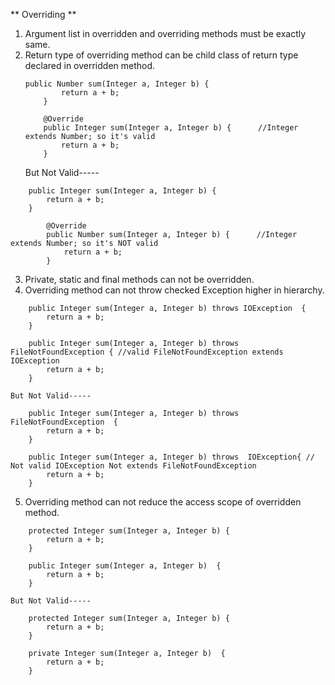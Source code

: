 ** Overriding **
1. Argument list in overridden and overriding methods must be exactly same.
2. Return type of overriding method can be child class of return type declared in overridden method.
	```
	public Number sum(Integer a, Integer b) {
        	return a + b;
    	}
	
    	@Override
    	public Integer sum(Integer a, Integer b) {      //Integer extends Number; so it's valid
        	return a + b;
    	}
	```
    But Not Valid-----
```
    public Integer sum(Integer a, Integer b) {
        return a + b;
    }

    	@Override
    	public Number sum(Integer a, Integer b) {      //Integer extends Number; so it's NOT valid
        	return a + b;
    	}
```
3. Private, static and final methods can not be overridden.
4. Overriding method can not throw checked Exception higher in hierarchy.
```
	public Integer sum(Integer a, Integer b) throws IOException  {
        return a + b;
    }

    public Integer sum(Integer a, Integer b) throws FileNotFoundException { //valid FileNotFoundException extends IOException
        return a + b;
    }
```
    But Not Valid-----
```
    public Integer sum(Integer a, Integer b) throws FileNotFoundException  {
        return a + b;
    }

    public Integer sum(Integer a, Integer b) throws  IOException{ // Not valid IOException Not extends FileNotFoundException
        return a + b;
    }
```
5. Overriding method can not reduce the access scope of overridden method.
```
	protected Integer sum(Integer a, Integer b) {
        return a + b;
    }

    public Integer sum(Integer a, Integer b)  {   
        return a + b;
    }
```
    But Not Valid-----
```
    protected Integer sum(Integer a, Integer b) {
        return a + b;
    }

    private Integer sum(Integer a, Integer b)  {   
        return a + b;
    }
```
